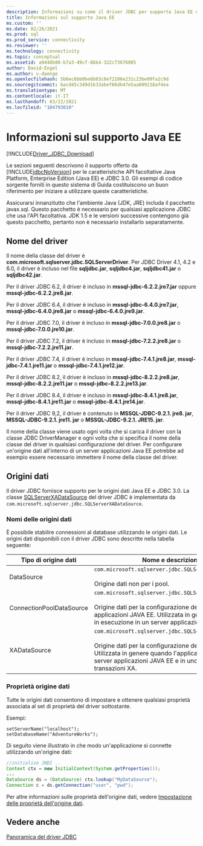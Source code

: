 ```yaml
---
description: Informazioni su come il driver JDBC per supporta Java EE e l'API JBDC e i pacchetti che devono essere usati dalle applicazioni Java per sfruttare i vantaggi offerti da tale funzionalità.
title: Informazioni sul supporto Java EE
ms.custom: ''
ms.date: 02/26/2021
ms.prod: sql
ms.prod_service: connectivity
ms.reviewer: ''
ms.technology: connectivity
ms.topic: conceptual
ms.assetid: a9448b80-b7a3-49cf-8bb4-322c73676005
author: David-Engel
ms.author: v-daenge
ms.openlocfilehash: 5b6ec6bb0be6b03c8e72106e231c23be09fa2c9d
ms.sourcegitcommit: bacd45c349d1b33abef66db47e5aa809218af4ea
ms.translationtype: MT
ms.contentlocale: it-IT
ms.lasthandoff: 03/22/2021
ms.locfileid: "104793010"
---
```

# <a name="understanding-java-ee-support"></a>Informazioni sul supporto Java EE

[!INCLUDE[Driver_JDBC_Download](../../includes/driver_jdbc_download.md)]

Le sezioni seguenti descrivono il supporto offerto da [!INCLUDE[jdbcNoVersion](../../includes/jdbcnoversion_md.md)] per le caratteristiche API facoltative Java Platform, Enterprise Edition (Java EE) e JDBC 3.0. Gli esempi di codice sorgente forniti in questo sistema di Guida costituiscono un buon riferimento per iniziare a utilizzare queste caratteristiche.

Assicurarsi innanzitutto che l'ambiente Java (JDK, JRE) includa il pacchetto javax.sql. Questo pacchetto è necessario per qualsiasi applicazione JDBC che usa l'API facoltativa. JDK 1.5 e le versioni successive contengono già questo pacchetto, pertanto non è necessario installarlo separatamente.

## <a name="driver-name"></a>Nome del driver

Il nome della classe del driver è **com.microsoft.sqlserver.jdbc.SQLServerDriver**. Per JDBC Driver 4.1, 4.2 e 6.0, il driver è incluso nel file **sqljdbc.jar**, **sqljdbc4.jar**, **sqljdbc41.jar** o **sqljdbc42.jar**.

Per il driver JDBC 6.2, il driver è incluso in **mssql-jdbc-6.2.2.jre7.jar** oppure **mssql-jdbc-6.2.2.jre8.jar**.

Per il driver JDBC 6.4, il driver è incluso in **mssql-jdbc-6.4.0.jre7.jar**, **mssql-jdbc-6.4.0.jre8.jar** o **mssql-jdbc-6.4.0.jre9.jar**.

Per il driver JDBC 7.0, il driver è incluso in **mssql-jdbc-7.0.0.jre8.jar** o **mssql-jdbc-7.0.0.jre10.jar**.

Per il driver JDBC 7.2, il driver è incluso in **mssql-jdbc-7.2.2.jre8.jar** o **mssql-jdbc-7.2.2.jre11.jar**.

Per il driver JDBC 7.4, il driver è incluso in **mssql-jdbc-7.4.1.jre8.jar**, **mssql-jdbc-7.4.1.jre11.jar** o **mssql-jdbc-7.4.1.jre12.jar**.

Per il driver JDBC 8.2, il driver è incluso in **mssql-jdbc-8.2.2.jre8.jar**, **mssql-jdbc-8.2.2.jre11.jar** o **mssql-jdbc-8.2.2.jre13.jar**.

Per il driver JDBC 8.4, il driver è incluso in **mssql-jdbc-8.4.1.jre8.jar**, **mssql-jdbc-8.4.1.jre11.jar** o **mssql-jdbc-8.4.1.jre14.jar**.

Per il driver JDBC 9,2, il driver è contenuto in **MSSQL-JDBC-9.2.1. jre8. jar**, **MSSQL-JDBC-9.2.1. jre11. jar** o **MSSQL-JDBC-9.2.1. JRE15. jar**.

Il nome della classe viene usato ogni volta che si carica il driver con la classe JDBC DriverManager e ogni volta che si specifica il nome della classe del driver in qualsiasi configurazione del driver. Per configurare un'origine dati all'interno di un server applicazioni Java EE potrebbe ad esempio essere necessario immettere il nome della classe del driver.

## <a name="data-sources"></a>Origini dati

Il driver JDBC fornisce supporto per le origini dati Java EE e JDBC 3.0. La classe [SQLServerXADataSource](reference/sqlserverxadatasource-class.md) del driver JDBC è implementata da `com.microsoft.sqlserver.jdbc.SQLServerXADataSource`.

### <a name="datasource-names"></a>Nomi delle origini dati

È possibile stabilire connessioni al database utilizzando le origini dati. Le origini dati disponibili con il driver JDBC sono descritte nella tabella seguente:

|Tipo di origine dati|Nome e descrizione della classe|
|---------------|--------------------------|
|DataSource|`com.microsoft.sqlserver.jdbc.SQLServerDataSource` <br/> <br/> Origine dati non per i pool.|
|ConnectionPoolDataSource|`com.microsoft.sqlserver.jdbc.SQLServerConnectionPoolDataSource` <br/> <br/> Origine dati per la configurazione dei pool di connessioni al server applicazioni JAVA EE. Utilizzata in genere quando l'applicazione è in esecuzione in un server applicazioni JAVA EE.|
|XADataSource|`com.microsoft.sqlserver.jdbc.SQLServerXADataSource` <br/> <br/> Origine dati per la configurazione delle origini dati JAVA EE XA. Utilizzata in genere quando l'applicazione è in esecuzione in un server applicazioni JAVA EE e in uno strumento di gestione transazioni XA.|

### <a name="data-source-properties"></a>Proprietà origine dati

Tutte le origini dati consentono di impostare e ottenere qualsiasi proprietà associata al set di proprietà del driver sottostante.

Esempi:

`setServerName("localhost");`  
`setDatabaseName("AdventureWorks");`  

Di seguito viene illustrato in che modo un'applicazione si connette utilizzando un'origine dati:

```java
//initialize JNDI ..
Context ctx = new InitialContext(System.getProperties());
...
DataSource ds = (DataSource) ctx.lookup("MyDataSource");
Connection c = ds.getConnection("user", "pwd");
```

Per altre informazioni sulle proprietà dell'origine dati, vedere [Impostazione delle proprietà dell'origine dati](setting-the-data-source-properties.md).

## <a name="see-also"></a>Vedere anche

[Panoramica del driver JDBC](overview-of-the-jdbc-driver.md)  
